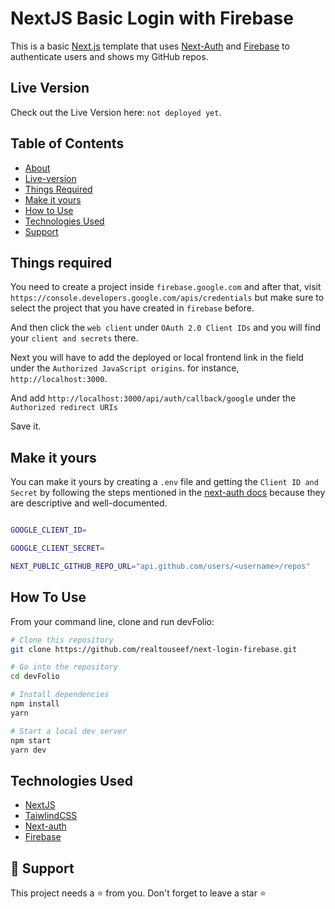# NextJS Basic Login with Firebase

This is a basic [Next.js](https://nextjs.org) template that uses [Next-Auth](https://next-auth.js.org) and [Firebase](https://firebase.google.com) to authenticate users and shows my GitHub repos.

## Live Version

Check out the Live Version here: `not deployed yet`.

## Table of Contents

- [About](#nextjs-basic-login-with-firebase)
- [Live-version](#live-version)
- [Things Required](#things-required)
- [Make it yours](#make-it-yours)
- [How to Use](#how-to-use)
- [Technologies Used](#technologies-used)
- [Support](#-support)

## Things required

You need to create a project inside `firebase.google.com` and after that, visit `https://console.developers.google.com/apis/credentials` but make sure to select the project that you have created in `firebase` before.

And then click the `web client` under `OAuth 2.0 Client IDs` and you will find your `client and secrets` there.

Next you will have to add the deployed or local frontend link in the field under the `Authorized JavaScript origins`. for instance, `http://localhost:3000`.

And add `http://localhost:3000/api/auth/callback/google` under the `Authorized redirect URIs`

Save it.

## Make it yours

You can make it yours by creating a `.env` file and getting the `Client ID and Secret` by following the steps mentioned in the [next-auth docs](https://next-auth.js.org/providers/) because they are descriptive and well-documented.

```bash

GOOGLE_CLIENT_ID=

GOOGLE_CLIENT_SECRET=

NEXT_PUBLIC_GITHUB_REPO_URL="api.github.com/users/<username>/repos"

```

## How To Use

From your command line, clone and run devFolio:

```bash
# Clone this repository
git clone https://github.com/realtouseef/next-login-firebase.git

# Go into the repository
cd devFolio

# Install dependencies
npm install
yarn

# Start a local dev server
npm start
yarn dev
```

## Technologies Used

- [NextJS](https://nextjs.org/)
- [TaiwlindCSS](https://tailwindcss.com/)
- [Next-auth](https://www.next-auth.js.org)
- [Firebase](https://www.firebase.google.com)

## 🙏 Support

This project needs a ⭐️ from you. Don't forget to leave a star ⭐️
